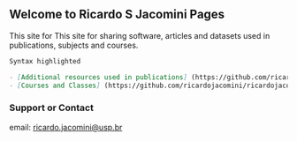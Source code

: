 ## Welcome to Ricardo S Jacomini Pages

This site for This site for sharing software, articles and datasets used in publications, subjects and courses.


```markdown
Syntax highlighted 

- [Additional resources used in publications] (https://github.com/ricardojacomini/ricardojacomini.github.io/publications.md)
- [Courses and Classes] (https://github.com/ricardojacomini/ricardojacomini.github.io/classes.md)

```
### Support or Contact

email: ricardo.jacomini@usp.br
